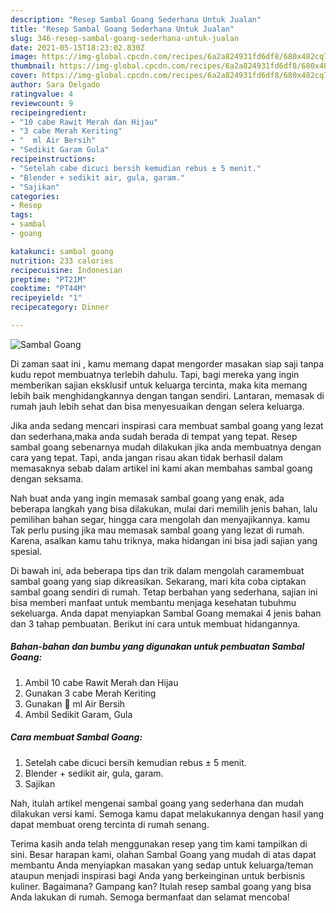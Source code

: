 ```yaml
---
description: "Resep Sambal Goang Sederhana Untuk Jualan"
title: "Resep Sambal Goang Sederhana Untuk Jualan"
slug: 346-resep-sambal-goang-sederhana-untuk-jualan
date: 2021-05-15T18:23:02.830Z
image: https://img-global.cpcdn.com/recipes/6a2a824931fd6df8/680x482cq70/sambal-goang-foto-resep-utama.jpg
thumbnail: https://img-global.cpcdn.com/recipes/6a2a824931fd6df8/680x482cq70/sambal-goang-foto-resep-utama.jpg
cover: https://img-global.cpcdn.com/recipes/6a2a824931fd6df8/680x482cq70/sambal-goang-foto-resep-utama.jpg
author: Sara Delgado
ratingvalue: 4
reviewcount: 9
recipeingredient:
- "10 cabe Rawit Merah dan Hijau"
- "3 cabe Merah Keriting"
- "  ml Air Bersih"
- "Sedikit Garam Gula"
recipeinstructions:
- "Setelah cabe dicuci bersih kemudian rebus ± 5 menit."
- "Blender + sedikit air, gula, garam."
- "Sajikan"
categories:
- Resep
tags:
- sambal
- goang

katakunci: sambal goang 
nutrition: 233 calories
recipecuisine: Indonesian
preptime: "PT21M"
cooktime: "PT44M"
recipeyield: "1"
recipecategory: Dinner

---
```



![Sambal Goang](https://img-global.cpcdn.com/recipes/6a2a824931fd6df8/680x482cq70/sambal-goang-foto-resep-utama.jpg)

Di zaman  saat ini , kamu memang dapat mengorder masakan siap saji tanpa kudu repot membuatnya terlebih dahulu. Tapi, bagi mereka yang ingin memberikan sajian eksklusif untuk keluarga tercinta, maka kita memang lebih baik menghidangkannya dengan tangan sendiri. Lantaran, memasak di rumah jauh lebih sehat dan bisa menyesuaikan dengan selera keluarga.

Jika anda sedang mencari inspirasi cara membuat sambal goang yang lezat dan sederhana,maka anda sudah berada di tempat yang tepat. Resep sambal goang  sebenarnya mudah dilakukan jika anda membuatnya dengan cara yang tepat. Tapi, anda jangan risau akan tidak berhasil dalam memasaknya 
sebab dalam artikel ini kami akan membahas sambal goang dengan seksama.  



Nah buat anda yang ingin memasak sambal goang yang enak, ada beberapa langkah yang bisa dilakukan, mulai dari memilih jenis bahan, lalu pemilihan bahan segar, hingga cara mengolah dan menyajikannya. kamu Tak perlu pusing jika mau memasak sambal goang yang lezat di rumah. Karena, asalkan kamu  tahu triknya, maka hidangan ini bisa jadi sajian yang spesial.

Di bawah ini, ada beberapa tips dan trik dalam mengolah caramembuat sambal goang yang siap dikreasikan. Sekarang, mari kita coba ciptakan sambal goang sendiri di rumah. Tetap berbahan yang sederhana, sajian ini bisa memberi manfaat untuk membantu menjaga kesehatan tubuhmu sekeluarga. Anda dapat menyiapkan Sambal Goang memakai 4 jenis bahan dan 3 tahap pembuatan. Berikut ini cara untuk membuat hidangannya.

<!--inarticleads1-->

##### Bahan-bahan dan bumbu yang digunakan untuk pembuatan Sambal Goang:

1. Ambil 10 cabe Rawit Merah dan Hijau
1. Gunakan 3 cabe Merah Keriting
1. Gunakan  💯 ml Air Bersih
1. Ambil Sedikit Garam, Gula




<!--inarticleads2-->

##### Cara membuat Sambal Goang:

1. Setelah cabe dicuci bersih kemudian rebus ± 5 menit.
1. Blender + sedikit air, gula, garam.
1. Sajikan




Nah, itulah artikel mengenai  sambal goang  yang sederhana dan mudah dilakukan versi kami. Semoga kamu dapat melakukannya dengan hasil yang dapat membuat oreng tercinta di rumah senang. 

Terima kasih anda telah menggunakan resep yang tim kami tampilkan di sini. Besar harapan kami, olahan  Sambal Goang yang mudah di atas dapat membantu Anda menyiapkan masakan yang sedap untuk keluarga/teman ataupun menjadi inspirasi bagi Anda yang berkeinginan untuk berbisnis kuliner. Bagaimana? Gampang kan? Itulah resep sambal goang yang bisa Anda lakukan di rumah. Semoga bermanfaat dan selamat mencoba!

